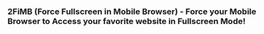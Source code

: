 ### 2FiMB (Force Fullscreen in Mobile Browser) - Force your Mobile Browser to Access your favorite website in Fullscreen Mode!
